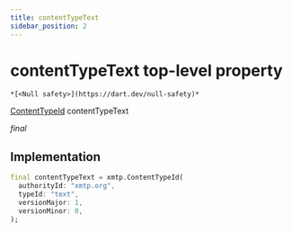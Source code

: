 ```yaml
---
title: contentTypeText
sidebar_position: 2
---
```




# contentTypeText top-level property






    *[<Null safety>](https://dart.dev/null-safety)*



[ContentTypeId](https://pub.dev/documentation/xmtp_proto/0.0.1-development/xmtp_proto/ContentTypeId-class.html) contentTypeText

_<span class="feature">final</span>_






## Implementation

```dart
final contentTypeText = xmtp.ContentTypeId(
  authorityId: "xmtp.org",
  typeId: "text",
  versionMajor: 1,
  versionMinor: 0,
);
```
